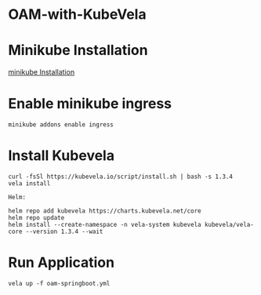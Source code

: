# OAM-with-KubeVela

# Minikube Installation
  [minikube Installation](https://github.com/Naresh240/kubernetes/tree/main/minikube-setup)
# Enable minikube ingress
    minikube addons enable ingress
# Install Kubevela
    curl -fsSl https://kubevela.io/script/install.sh | bash -s 1.3.4
    vela install
  
    Helm:
  
    helm repo add kubevela https://charts.kubevela.net/core
    helm repo update
    helm install --create-namespace -n vela-system kubevela kubevela/vela-core --version 1.3.4 --wait
# Run Application
    vela up -f oam-springboot.yml
